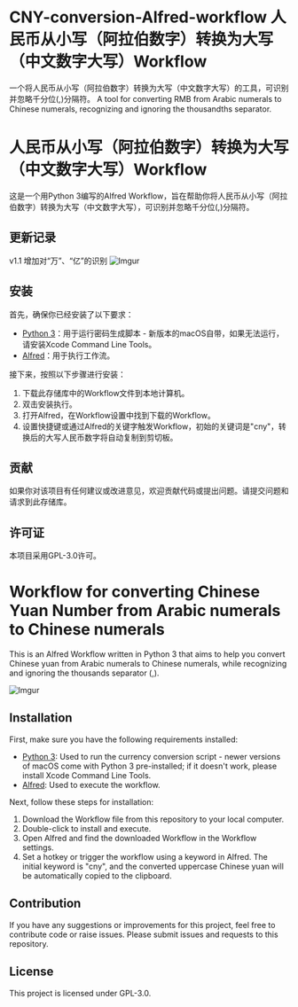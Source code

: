 # CNY-conversion-Alfred-workflow 人民币从小写（阿拉伯数字）转换为大写（中文数字大写）Workflow
一个将人民币从小写（阿拉伯数字）转换为大写（中文数字大写）的工具，可识别并忽略千分位(,)分隔符。 A tool for converting RMB from Arabic numerals to Chinese numerals, recognizing and ignoring the thousandths separator.

# 人民币从小写（阿拉伯数字）转换为大写（中文数字大写）Workflow

这是一个用Python 3编写的Alfred Workflow，旨在帮助你将人民币从小写（阿拉伯数字）转换为大写（中文数字大写），可识别并忽略千分位(,)分隔符。

## 更新记录

v1.1 增加对“万”、“亿”的识别
![Imgur](https://imgur.com/TfO5km1.png)

## 安装

首先，确保你已经安装了以下要求：

- [Python 3](https://www.python.org/downloads/)：用于运行密码生成脚本 - 新版本的macOS自带，如果无法运行，请安装Xcode Command Line Tools。
- [Alfred](https://www.alfredapp.com/)：用于执行工作流。

接下来，按照以下步骤进行安装：

1. 下载此存储库中的Workflow文件到本地计算机。
2. 双击安装执行。
3. 打开Alfred，在Workflow设置中找到下载的Workflow。
4. 设置快捷键或通过Alfred的关键字触发Workflow，初始的关键词是"cny"，转换后的大写人民币数字将自动复制到剪切板。

## 贡献

如果你对该项目有任何建议或改进意见，欢迎贡献代码或提出问题。请提交问题和请求到此存储库。

## 许可证

本项目采用GPL-3.0许可。


# Workflow for converting Chinese Yuan Number from Arabic numerals to Chinese numerals

This is an Alfred Workflow written in Python 3 that aims to help you convert Chinese yuan from Arabic numerals to Chinese numerals, while recognizing and ignoring the thousands separator (,).

![Imgur](https://imgur.com/9Zp2tp6.png)

## Installation

First, make sure you have the following requirements installed:

- [Python 3](https://www.python.org/downloads/): Used to run the currency conversion script - newer versions of macOS come with Python 3 pre-installed; if it doesn't work, please install Xcode Command Line Tools.
- [Alfred](https://www.alfredapp.com/): Used to execute the workflow.

Next, follow these steps for installation:

1. Download the Workflow file from this repository to your local computer.
2. Double-click to install and execute.
3. Open Alfred and find the downloaded Workflow in the Workflow settings.
4. Set a hotkey or trigger the workflow using a keyword in Alfred. The initial keyword is "cny", and the converted uppercase Chinese yuan will be automatically copied to the clipboard.

## Contribution

If you have any suggestions or improvements for this project, feel free to contribute code or raise issues. Please submit issues and requests to this repository.

## License

This project is licensed under GPL-3.0.
